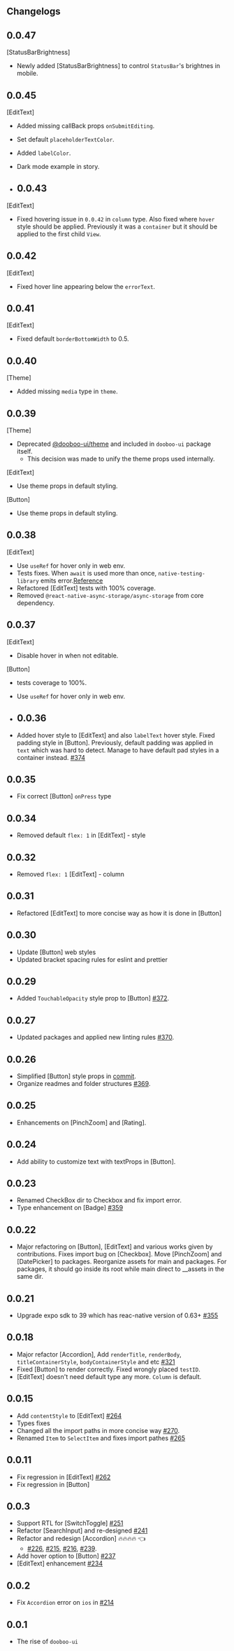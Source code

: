 ## Changelogs

## 0.0.47

[StatusBarBrightness]

- Newly added [StatusBarBrightness] to control `StatusBar`'s brightnes in mobile.

## 0.0.45

[EditText]

- Added missing callBack props `onSubmitEditing`.
- Set default `placeholderTextColor`.
- Added `labelColor`.
- Dark mode example in story.

- ## 0.0.43

[EditText]

- Fixed hovering issue in `0.0.42` in `column` type. Also fixed where `hover` style should be applied. Previously it was a `container` but it should be applied to the first child `View`.

## 0.0.42

[EditText]

- Fixed hover line appearing below the `errorText`.

## 0.0.41

[EditText]

- Fixed default `borderBottomWidth` to 0.5.

## 0.0.40

[Theme]

- Added missing `media` type in `theme`.

## 0.0.39

[Theme]

- Deprecated [@dooboo-ui/theme](https://www.npmjs.com/package/@dooboo-ui/theme) and included in `dooboo-ui` package itself.
  - This decision was made to unify the theme props used internally.

[EditText]

- Use theme props in default styling.

[Button]

- Use theme props in default styling.

## 0.0.38

[EditText]

- Use `useRef` for hover only in web env.
- Tests fixes. When `await` is used more than once, `native-testing-library` emits error.[Reference](https://github.com/callstack/react-native-testing-library/issues/379#issuecomment-672932435)
- Refactored [EditText] tests with 100% coverage.
- Removed `@react-native-async-storage/async-storage` from core dependency.

## 0.0.37

[EditText]

- Disable hover in when not editable.

[Button]

- tests coverage to 100%.
- Use `useRef` for hover only in web env.

- ## 0.0.36

- Added hover style to [EditText] and also `labelText` hover style. Fixed padding style in [Button]. Previously, default padding was applied in `text` which was hard to detect. Manage to have default pad styles in a container instead. [#374](https://github.com/dooboolab/dooboo-ui/pull/374)

## 0.0.35

- Fix correct [Button] `onPress` type

## 0.0.34

- Removed default `flex: 1` in [EditText] - style

## 0.0.32

- Removed `flex: 1` [EditText] - column

## 0.0.31

- Refactored [EditText] to more concise way as how it is done in [Button]

## 0.0.30

- Update [Button] web styles
- Updated bracket spacing rules for eslint and prettier

## 0.0.29

- Added `TouchableOpacity` style prop to [Button] [#372](https://github.com/dooboolab/dooboo-ui/pull/372).

## 0.0.27

- Updated packages and applied new linting rules [#370](https://github.com/dooboolab/dooboo-ui/pull/370).

## 0.0.26

- Simplified [Button] style props in [commit](https://github.com/dooboolab/dooboo-ui/pull/369/commits/6f056bfa0c182b34bc1468666e066fd7613675fa).
- Organize readmes and folder structures [#369](https://github.com/dooboolab/dooboo-ui/pull/369).

## 0.0.25

- Enhancements on [PinchZoom] and [Rating].

## 0.0.24

- Add ability to customize text with textProps in [Button].

## 0.0.23

- Renamed CheckBox dir to Checkbox and fix import error.
- Type enhancement on [Badge] [#359](https://github.com/dooboolab/dooboo-ui/pull/359)

## 0.0.22

- Major refactoring on [Button], [EditText] and various works given by contributions. Fixes import bug on [Checkbox]. Move [PinchZoom] and [DatePicker] to packages.
  Reorganize assets for main and packages. For packages, it should go inside its root while main direct to \_\_assets in the same dir.

## 0.0.21

- Upgrade expo sdk to 39 which has reac-native version of 0.63+ [#355](https://github.com/dooboolab/dooboo-ui/pull/355)

## 0.0.18

- Major refactor [Accordion], Add `renderTitle`, `renderBody`, `titleContainerStyle`, `bodyContainerStyle` and etc [#321](https://github.com/dooboolab/dooboo-ui/pull/321)
- Fixed [Button] to render correctly. Fixed wrongly placed `testID`.
- [EditText] doesn't need default type any more. `Column` is default.

## 0.0.15

- Add `contentStyle` to [EditText] [#264](https://github.com/dooboolab/dooboo-ui/pull/264)
- Types fixes
- Changed all the import paths in more concise way [#270](https://github.com/dooboolab/dooboo-ui/pull/270).
- Renamed `Item` to `SelectItem` and fixes import pathes [#265](https://github.com/dooboolab/dooboo-ui/issues/265)

## 0.0.11

- Fix regression in [EditText] [#262](https://github.com/dooboolab/dooboo-ui/pull/262)
- Fix regression in [Button]

## 0.0.3

- Support RTL for [SwitchToggle] [#251](https://github.com/dooboolab/dooboo-ui/pull/251)
- Refactor [SearchInput] and re-designed [#241](https://github.com/dooboolab/dooboo-ui/pull/241)
- Refactor and redesign [Accordion] 🔥🔥🔥🔥 👈
  - [#226](https://github.com/dooboolab/dooboo-ui/pull/226), [#215](https://github.com/dooboolab/dooboo-ui/pull/215), [#216](https://github.com/dooboolab/dooboo-ui/pull/216), [#239](https://github.com/dooboolab/dooboo-ui/pull/239).
- Add hover option to [Button] [#237](https://github.com/dooboolab/dooboo-ui/pull/237)
- [EditText] enhancement [#234](https://github.com/dooboolab/dooboo-ui/pull/234)

## 0.0.2

- Fix `Accordion` error on `ios` in [#214](https://github.com/dooboolab/dooboo-ui/pull/214)

## 0.0.1

- The rise of `dooboo-ui`
